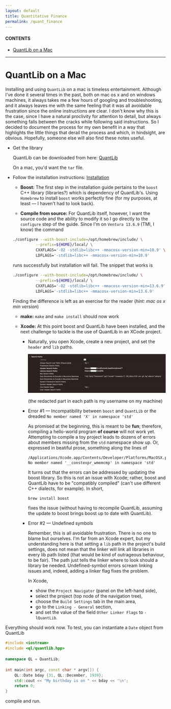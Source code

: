 ```yaml
---
layout: default
title: Quantitative Finance
permalink: /quant_finance
---
```


#### CONTENTS
- [QuantLib on a Mac](#quantlib-on-a-mac)

<hr>

# QuantLib on a Mac
Installing and using `QuantLib` on a mac is timeless entertainment. Although I've done it several times in the past, both on mac os x and on windows machines, it always takes me a few hours of googling and troubleshooting, and it always leaves me with the same feeling that it was all avoidable frustration since the online instructions are clear. I don't know why this is the case, since I have a natural proclivity for attention to detail, but always something falls between the cracks while following said instructions. So I decided to document the process for my own benefit in a way that highlights the little things that derail the process and which, in hindsight, are obvious. Hopefully, someone else will also find these notes useful.

- Get the library

  QuantLib can be downloaded from here: [QuantLib](https://github.com/lballabio/QuantLib/releases)

  On a mac, you'd want the `tar` file.

- Follow the installation instructions: [Installation](https://www.quantlib.org/install/macosx.shtml)

  - **Boost:** The first step in the installation guide pertains to the `boost` C++ library (libraries?) which is dependency of QuantLib's. Using `Homebrew` to install `boost` works perfectly fine (for my purposes, at least &mdash; I haven't had to look back).

  - **Compile from source:** For QuantLib itself, however, I want the source code and the ability to modify it so I go directly to the `configure` step of the guide. Since I'm on `Ventura 13.6.9` (TMI, I know) the command

  ```zsh
  ./configure --with-boost-include=/opt/homebrew/include/ \
            --prefix=${HOME}/local/ \
            CXXFLAGS='-O2 -stdlib=libc++ -mmacosx-version-min=10.9' \
            LDFLAGS='-stdlib=libc++ -mmacosx-version-min=10.9'
  ```
  
  runs successfully but installation will fail. The snippet that works is

  ```zsh
  ./configure --with-boost-include=/opt/homebrew/include/ \
            --prefix=${HOME}/local/ \
            CXXFLAGS='-O2 -stdlib=libc++ -mmacosx-version-min=13.6.9' \
            LDFLAGS='-stdlib=libc++ -mmacosx-version-min=13.6.9'
  ```

  Finding the difference is left as an exercise for the reader (*hint: mac os x min version*)

  - **make:** `make` and `make install` should now work

  - **Xcode:** At this point boost and QuantLib have been installed, and the next challenge to tackle is the use of QuantLib in an XCode project.

    - Naturally, you open Xcode, create a new project, and set the `header` and `lib` paths.

      ![XCode search paths](assets/snips/xcode/xcode_search_paths.png)

      (the redacted part in each path is my username on my machine)

    - Error #1 &mdash; Incompatibility between `boost` and `QuantLib` or the dreaded `No member named 'X' in namespace 'std'`
      
      As promised at the beginning, this is meant to be **fun**; therefore, compiling a hello-world program **of course** will not work yet. Attempting to compile a toy project leads to dozens of errors about members missing from the `std` namespace show up. Or, expressed in beatiful prose, something along the lines of
      
      ```
      /Applications/Xcode.app/Contents/Developer/Platforms/MacOSX.platform/Developer/SDKs/MacOSX14.0.sdk/usr/include/c++/v1/__string/char_traits.h:286:17: No member named '__constexpr_wmemcmp' in namespace 'std'
      ```

      It turns out that the errors can be addressed by updating the boost library. So this is not an issue with Xcode; rather, boost and QuantLib have to be "compatibly compiled" (can't use different C++ dialects, for example). In short,

      ```zsh
      brew install boost
      ```

      fixes the issue (without having to recompile QuantLib, assuming the update to boost brings boost up to date with QuantLib).

    - Error #2 &mdash; Undefined symbols

      Remember, this is all avoidable frustration. There is no one to blame but ourselves. I'm far from an Xcode expert, but my understanding here is that setting a `lib` path in the project's build settings, does not mean that the linker will link all libraries in every lib path listed (that would be kind of outrageous behaviour, to be fair). The path just tells the linker where to look should a library be needed. Undefined-symbol errors scream linking issues and, indeed, adding a linker flag fixes the problem.

      In Xcode, 
        - show the `Project Navigator` (panel on the left-hand side),
        - select the project (top node of the navigation tree),
        - choose the `Build Settings` tab in the main area,
        - go to the `Linking - General` section,
        - and set the value of the field `Other Linker Flags` to `-lQuantLib`.

  
Everything should work now. To test, you can instantiate a `Date` object from QuantLib

```c++
#include <iostream>
#include <ql/quantlib.hpp>

namespace QL = QuantLib;

int main(int argc, const char * argv[]) {
    QL::Date bday {31, QL::December, 1939};
    std::cout << "My birthday is on " << bday << '\n';
    return 0;
}
```

compile and run.
